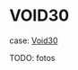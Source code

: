 # VOID30 

case: [Void30](https://www.printables.com/model/347530-void30-a-30-ortholinear-keyboard/files)

TODO: fotos
